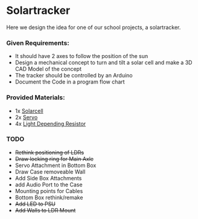 # Solartracker

Here we design the idea for one of our school projects, a solartracker.

### Given Requirements:
- It should have 2 axes to follow the position of the sun
- Design a mechanical concept to turn and tilt a solar cell and make a 3D CAD Model of the concept
- The tracker should be controlled by an Arduino
- Document the Code in a program flow chart

### Provided Materials:
- 1x [Solarcell](https://www.conrad.at/de/p/sol-expert-sm2380-sm2380-solarmodul-190469.html "Link")
- 2x [Servo](https://www.conrad.at/de/p/reely-midi-servo-analog-servo-getriebe-material-plastik-stecksystem-jr-2144550.html?searchType=SearchRedirect "Link")
- 4x [Light Depending Resistor](https://www.conrad.at/de/p/luna-optoelectronics-pdv-p8103-fotowiderstand-ldr-tht-1-st-150-v-max-l-x-b-x-h-4-29-x-5-08-x-2-mm-1762910.html?searchType=SearchRedirect "Link")


### TODO
- ~~Rethink positioning of LDRs~~
- ~~Draw locking ring for Main Axle~~
- Servo Attachment in Bottom Box
- Draw Case removeable Wall
- Add Side Box Attachments
- add Audio Port to the Case
- Mounting points for Cables
- Bottom Box rethink/remake
- ~~Add LED to PSU~~
- ~~Add Walls to LDR Mount~~